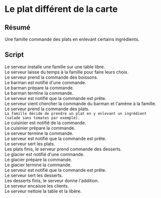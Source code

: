 Le plat différent de la carte
=============================

Résumé
------

Une famille commande des plats en enlevant certains ingrédients.

Script
------

Le serveur installe une famille sur une table libre.  
Le serveur laisse du temps à la famille pour faire leurs choix.  
Le serveur prend la commande des boissons.  
Le barman est notifié d'une commande.  
Le barman prépare la commande.  
Le barman termine la commande.  
Le serveur est notifié que la commande est prête.  
Le serveur vient chercher la commande du barman et l'amène à la famille.  
Le serveur prend la commande des plats.  
`La famille décide de prendre un plat en y enlevant un ingrédient (salade sans tomates par exemple).`  
Le cuisinier est notifié de la commande.  
Le cuisinier prépare la commande.  
Le serveur termine la commande.  
Le serveur est notifié que la commande est prête.  
Le serveur sert les plats.  
Les plats finis, le serveur prend commande des desserts.  
Le glacier est notifié d'une commande.  
Le glacier prépare la commande.  
Le glacier termine la commande.  
Le serveur est notifié que la commande est prête.  
Le serveur sert les desserts.  
Les desserts finis, le serveur donne l'addition.  
Le serveur encaisse les clients.  
Le serveur nettoie la table et la libère.    
